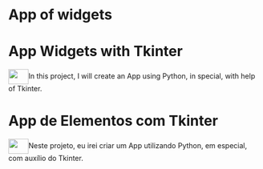 # App of widgets

<h1>App Widgets with Tkinter</h1>

<p><img align="center" alt="" height="30" width="40" src="https://static.todamateria.com.br/upload/ba/nd/bandeira_americana_bb.jpg">In this project, I will create an App using Python, in special, with help of Tkinter.</p>

<h1>App de Elementos com Tkinter</h1>
<p><img align="center" alt="" height="30" width="40" src="https://static.todamateria.com.br/upload/ba/nd/bandeiradobrasil-2-cke.jpg">Neste projeto, eu irei criar um App utilizando Python, em especial, com auxílio do Tkinter.</p>

